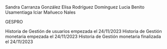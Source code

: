Sandra Carranza González
Elisa Rodríguez Domínguez
Lucia Benito Usamentiaga
Iciar Mañueco Nales 

GESPRO

Historia de Gestión de usuarios empezada el 24/11/2023
Historia de Gestión monetaria empezada el 24/11/2023 Historia de Gestión monetaria finalizada el 24/11/2023